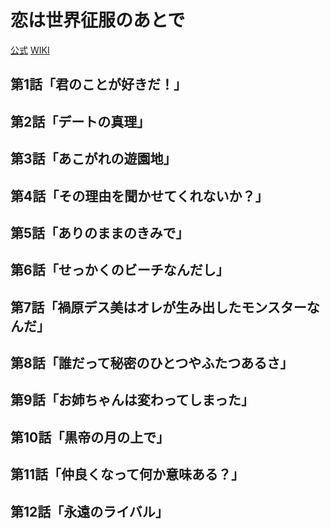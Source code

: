 # 恋は世界征服のあとで

[公式](https://koiseka-anime.com/) 
[WIKI](https://ja.wikipedia.org/wiki/%E6%81%8B%E3%81%AF%E4%B8%96%E7%95%8C%E5%BE%81%E6%9C%8D%E3%81%AE%E3%81%82%E3%81%A8%E3%81%A7) 

## 第1話「君のことが好きだ！」

## 第2話「デートの真理」

## 第3話「あこがれの遊園地」

## 第4話「その理由を聞かせてくれないか？」

## 第5話「ありのままのきみで」

## 第6話「せっかくのビーチなんだし」

## 第7話「禍原デス美はオレが生み出したモンスターなんだ」

## 第8話「誰だって秘密のひとつやふたつあるさ」

## 第9話「お姉ちゃんは変わってしまった」

## 第10話「黒帝の月の上で」

## 第11話「仲良くなって何か意味ある？」

## 第12話「永遠のライバル」
